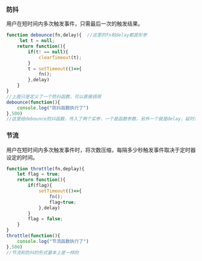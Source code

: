 ### 防抖

用户在短时间内多次触发事件，只需最后一次的触发结果。

```js
function debounce(fn,delay){  //这里的fn和delay都是形参
     let t = null;
    return function(){
        if(t! == null){
            clearTimeout(t);
        }
        t = setTimeout(()=>{
            fn();
        },delay)
    }
}
//上面只是定义了一个防抖函数，可以直接调用
debounce(function(){
    console.log("防抖函数执行了")
},500)
//这里给debounce防抖函数，传入了两个实参，一个是函数参数，另外一个就是delay，延时多长时间
```

### 节流

用户在短时间内多次触发事件时，将次数压缩，每隔多少秒触发事件取决于定时器设定的时间。

```js
function throttle(fn,deplay){
	let flag = true;
	return function(){
		if(flag){
			setTimeout(()=>{
				fn();
				flag=true;
			},delay)
		}
		flag = false;
	}
}
throttle(function(){
	console.log("节流函数执行了")
},500)
//节流和防抖的形式基本上是一样的
```

